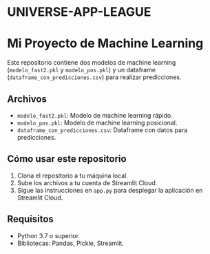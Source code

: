 # UNIVERSE-APP-LEAGUE
# Mi Proyecto de Machine Learning

Este repositorio contiene dos modelos de machine learning (`modelo_fast2.pkl` y `modelo_pos.pkl`) y un dataframe (`dataframe_con_predicciones.csv`) para realizar predicciones.

## Archivos

- `modelo_fast2.pkl`: Modelo de machine learning rápido.
- `modelo_pos.pkl`: Modelo de machine learning posicional.
- `dataframe_con_predicciones.csv`: Dataframe con datos para predicciones.

## Cómo usar este repositorio

1. Clona el repositorio a tu máquina local.
2. Sube los archivos a tu cuenta de Streamlit Cloud.
3. Sigue las instrucciones en `app.py` para desplegar la aplicación en Streamlit Cloud.

## Requisitos

- Python 3.7 o superior.
- Bibliotecas: Pandas, Pickle, Streamlit.


